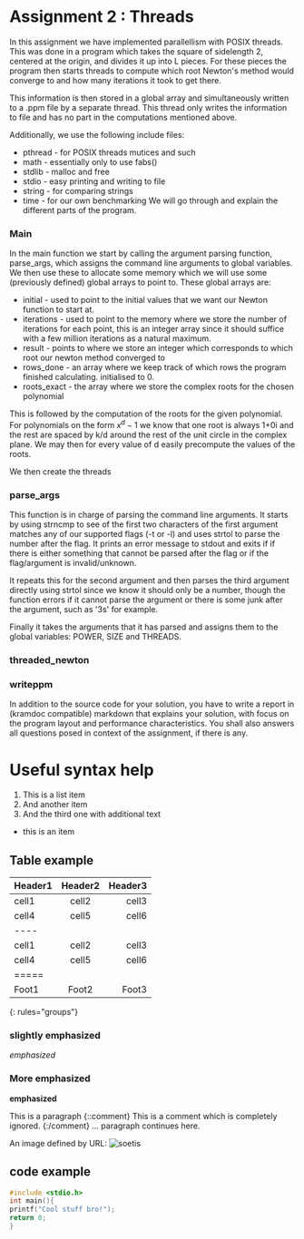 # Assignment 2 : Threads

In this assignment we have implemented parallellism with POSIX threads. This was done in a program which takes the square of sidelength 2, centered at the origin, and divides it up into L pieces. For these pieces the program then starts threads to compute which root Newton's method would converge to and how many iterations it took to get there. 

This information is then stored in a global array and simultaneously written to a .ppm file by a separate thread. This thread only writes the information to file and has no part in the computations mentioned above. 

Additionally,  we use the following include files: 
* pthread - for POSIX threads mutices and such
* math - essentially only to use fabs()
* stdlib - malloc and free
* stdio - easy printing and writing to file
* string - for comparing strings
* time - for our own benchmarking
 We will go through and explain the different parts of the program.

### 	Main
In the main function we start by calling the argument parsing function, parse_args, which assigns the command line arguments to global variables. We then use these to allocate some memory which we will use some (previously defined) global arrays to point to. These global arrays are:
* initial - used to point to the initial values that we want our Newton function to start at. 
* iterations - used to point to the memory where we store the number of iterations for each point, this is an integer array since it should suffice with a few million iterations as a natural maximum.
*  result - points to where we store an integer which corresponds to which root our newton method converged to
* rows_done - an array where we keep track of which rows the program finished calculating. initialised to 0.
* roots_exact - the array where we store the complex roots for the chosen  polynomial 

This is followed by the computation of the roots for the given polynomial. For polynomials on the form $x^d-1$ we know that one root is always 1+0i and the rest are spaced by k/d around the rest of the unit circle in the complex plane. We may then for every value of d easily precompute the values of the roots.

We then create the threads 
###  parse_args
This function is in charge of parsing the command line arguments. It starts by using strncmp to see of the first two characters of the first argument matches any of our supported flags (-t or -l) and uses strtol to parse the number after the flag. It prints an error message to stdout and exits if if there is either something that cannot be parsed after the flag or if the flag/argument is invalid/unknown.

It repeats this for the second argument and then parses the third argument directly using strtol since we know it should only be a number, though the function errors if it cannot parse the argument or there is some junk after the argument, such as '3s' for example.

Finally it takes the arguments that it has parsed and assigns them to the global variables: POWER, SIZE and THREADS.

### threaded_newton


### writeppm
In addition to the source code for your solution, you have to write a report in (kramdoc compatible) markdown that explains your solution, with focus on the program layout and performance characteristics. You shall also answers all questions posed in context of the assignment, if there is any.

# Useful syntax help

1. This is a list item
2. And another item
2. And the third one
   with additional text

* this is an item

## Table example

| Header1 | Header2 | Header3 |
|:--------|:-------:|--------:|
| cell1   | cell2   | cell3   |
| cell4   | cell5   | cell6   |
|----
| cell1   | cell2   | cell3   |
| cell4   | cell5   | cell6   |
|=====
| Foot1   | Foot2   | Foot3   |
{: rules="groups"}

### slightly emphasized 
*emphasized*
### More emphasized
**emphasized**


This is a paragraph
{::comment}
This is a comment which is
completely ignored.
{:/comment}
... paragraph continues here.



An image defined by URL: ![soetis](http://www.chalmers.se/siteCollectionImages/institutioner/MV/Profilbilder/perljung.jpg)

## code example


~~~ C
#include <stdio.h>
int main(){
printf("Cool stuff bro!");
return 0;
}

~~~

<!--stackedit_data:
eyJoaXN0b3J5IjpbLTIwODU5ODU1NDcsOTg1MzU0MzgsLTQ5Nz
c5MDE1NCwxMjE3NjY2Mzg1LC05OTAyNTkxMDgsLTE2MTQ4NTg3
NDMsNDEzMjQ2NCwyMDk3NzgxMDI0XX0=
-->